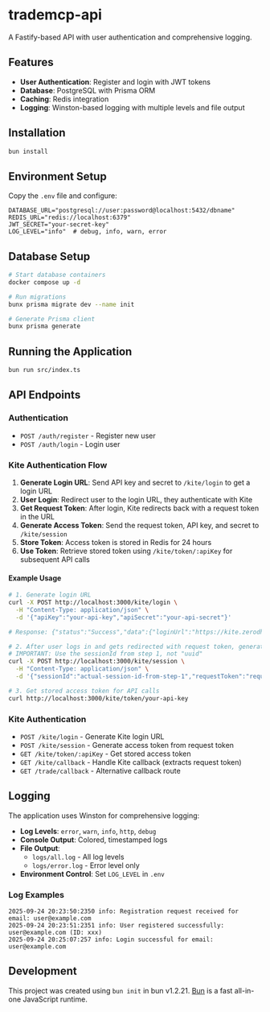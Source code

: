 # trademcp-api

A Fastify-based API with user authentication and comprehensive logging.

## Features

- **User Authentication**: Register and login with JWT tokens
- **Database**: PostgreSQL with Prisma ORM
- **Caching**: Redis integration
- **Logging**: Winston-based logging with multiple levels and file output

## Installation

```bash
bun install
```

## Environment Setup

Copy the `.env` file and configure:

```env
DATABASE_URL="postgresql://user:password@localhost:5432/dbname"
REDIS_URL="redis://localhost:6379"
JWT_SECRET="your-secret-key"
LOG_LEVEL="info"  # debug, info, warn, error
```

## Database Setup

```bash
# Start database containers
docker compose up -d

# Run migrations
bunx prisma migrate dev --name init

# Generate Prisma client
bunx prisma generate
```

## Running the Application

```bash
bun run src/index.ts
```

## API Endpoints

### Authentication
- `POST /auth/register` - Register new user
- `POST /auth/login` - Login user

### Kite Authentication Flow

1. **Generate Login URL**: Send API key and secret to `/kite/login` to get a login URL
2. **User Login**: Redirect user to the login URL, they authenticate with Kite
3. **Get Request Token**: After login, Kite redirects back with a request token in the URL
4. **Generate Access Token**: Send the request token, API key, and secret to `/kite/session`
5. **Store Token**: Access token is stored in Redis for 24 hours
6. **Use Token**: Retrieve stored token using `/kite/token/:apiKey` for subsequent API calls

#### Example Usage

```bash
# 1. Generate login URL
curl -X POST http://localhost:3000/kite/login \
  -H "Content-Type: application/json" \
  -d '{"apiKey":"your-api-key","apiSecret":"your-api-secret"}'

# Response: {"status":"Success","data":{"loginUrl":"https://kite.zerodha.com/connect/login?...","sessionId":"uuid"}}

# 2. After user logs in and gets redirected with request token, generate access token
# IMPORTANT: Use the sessionId from step 1, not "uuid"
curl -X POST http://localhost:3000/kite/session \
  -H "Content-Type: application/json" \
  -d '{"sessionId":"actual-session-id-from-step-1","requestToken":"request-token-from-url","apiKey":"your-api-key","apiSecret":"your-api-secret"}'

# 3. Get stored access token for API calls
curl http://localhost:3000/kite/token/your-api-key
```

### Kite Authentication
- `POST /kite/login` - Generate Kite login URL
- `POST /kite/session` - Generate access token from request token
- `GET /kite/token/:apiKey` - Get stored access token
- `GET /kite/callback` - Handle Kite callback (extracts request token)
- `GET /trade/callback` - Alternative callback route

## Logging

The application uses Winston for comprehensive logging:

- **Log Levels**: `error`, `warn`, `info`, `http`, `debug`
- **Console Output**: Colored, timestamped logs
- **File Output**:
  - `logs/all.log` - All log levels
  - `logs/error.log` - Error level only
- **Environment Control**: Set `LOG_LEVEL` in `.env`

### Log Examples

```
2025-09-24 20:23:50:2350 info: Registration request received for email: user@example.com
2025-09-24 20:23:51:2351 info: User registered successfully: user@example.com (ID: xxx)
2025-09-24 20:25:07:257 info: Login successful for email: user@example.com
```

## Development

This project was created using `bun init` in bun v1.2.21. [Bun](https://bun.com) is a fast all-in-one JavaScript runtime.
